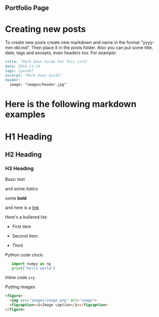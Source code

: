 ## Portfolio Page

# Creating new posts

To create new posts create new markdown and name in the format "yyyy-mm-dd.md". Then place it in the posts folder. 
Also you can put some title, date, tags and excepts, even headers too. For example:

```markdown
title: "Mark Down Guide For This site"
date: 2019-11-14
tags: [guide]
excerpt: "Mark Down Guide"
header:
  image: "images/header.jpg"
```

# Here is the following markdown examples

# H1 Heading
## H2 Heading
### H3 Heading

Basic text

and some *italics* 

some **bold**

and here is a [link](https://github.com)

Here's a bullered list:
* First item
- Second Item
+ Third

Python code clock:
```python 
   import numpy as np
   print("hello world")
```

Inline code `x+y`

Putting images

```html
<figure>
  <img src="images/image.png" alt="image">
  <figcaption><i>Image caption</i></figcaption>
</figure>
```